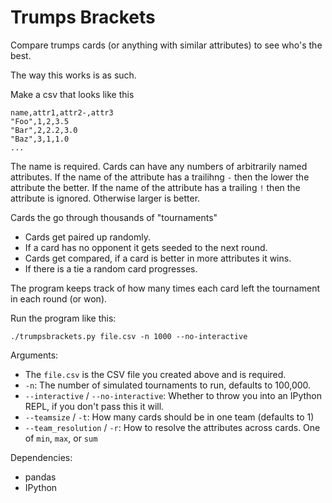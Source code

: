 # Trumps Brackets

Compare trumps cards (or anything with similar attributes) to see who's the best.

The way this works is as such.

Make a csv that looks like this 

```csv
name,attr1,attr2-,attr3
"Foo",1,2,3.5
"Bar",2,2.2,3.0
"Baz",3,1,1.0
...
```

The name is required.
Cards can have any numbers of arbitrarily named attributes.
If the name of the attribute has a trailihng `-` then the lower the attribute
the better. 
If the name of the attribute has a trailing `!` then the attribute is ignored.
Otherwise larger is better.

Cards the go through thousands of "tournaments"

-   Cards get paired up randomly.
-   If a card has no opponent it gets seeded to the next round. 
-   Cards get compared, if a card is better in more attributes it wins.
-   If there is a tie a random card progresses.

The program keeps track of how many times each card left the tournament in each
round (or won).


Run the program like this:

```
./trumpsbrackets.py file.csv -n 1000 --no-interactive
```

Arguments:

-   The `file.csv` is the CSV file you created above and is required.
-   `-n`: The number of simulated tournaments to run, defaults to 100,000.
-   `--interactive` / `--no-interactive`: Whether to throw you into an IPython REPL, if you don't pass this it will.
-   `--teamsize` / `-t`: How many cards should be in one team (defaults to 1)
-   `--team_resolution` / `-r`: How to resolve the attributes across cards.
     One of `min`, `max`, or `sum`


Dependencies:

-   pandas
-   IPython

